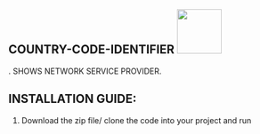 ## COUNTRY-CODE-IDENTIFIER <img src='https://img.icons8.com/officel/512/place-marker.png' width='80px' height='80px'>
. SHOWS NETWORK SERVICE PROVIDER.

## INSTALLATION GUIDE:
 1. Download the zip file/ clone the code into your project and run
